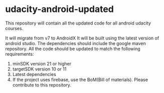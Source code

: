 # udacity-android-updated
This repository will contain all the updated code for all android udacity courses.

It will migrate from v7 to AndroidX
It will be built using the latest version of android studio.
The dependencies should include the google maven repository.
All the code should be updated to match the following requirements:
1. minSDK version 21 or higher
2. targetSDK version 10 or 11
3. Latest dependencies
4. If the project uses firebase, use the BoM(Bill of materials).
Please contribute to this repository.
